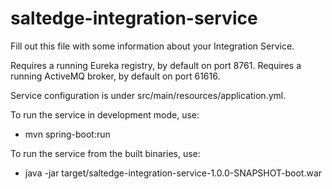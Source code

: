 # saltedge-integration-service

Fill out this file with some information about your Integration Service.

Requires a running Eureka registry, by default on port 8761.
Requires a running ActiveMQ broker, by default on port 61616.

Service configuration is under src/main/resources/application.yml.

To run the service in development mode, use:
- mvn spring-boot:run

To run the service from the built binaries, use:
- java -jar target/saltedge-integration-service-1.0.0-SNAPSHOT-boot.war
